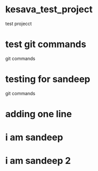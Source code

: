 # kesava_test_project
test projecct

# test git commands
git commands

# testing for sandeep
git commands

# adding one line

# i am sandeep

# i am sandeep 2
